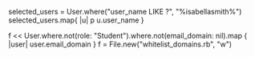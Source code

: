 selected_users = User.where("user_name LIKE ?", "%isabellasmith%")
selected_users.map{ |u| p u.user_name }

f << User.where.not(role: "Student").where.not(email_domain: nil).map { |user| user.email_domain }
f = File.new("whitelist_domains.rb", "w")
